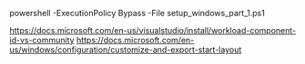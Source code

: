 powershell -ExecutionPolicy Bypass -File setup_windows_part_1.ps1

https://docs.microsoft.com/en-us/visualstudio/install/workload-component-id-vs-community
https://docs.microsoft.com/en-us/windows/configuration/customize-and-export-start-layout
